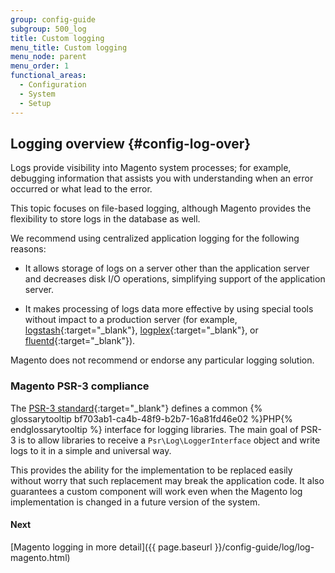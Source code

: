 ```yaml
---
group: config-guide
subgroup: 500_log
title: Custom logging
menu_title: Custom logging
menu_node: parent
menu_order: 1
functional_areas:
  - Configuration
  - System
  - Setup
---
```


## Logging overview {#config-log-over}

Logs provide visibility into Magento system processes; for example, debugging information that assists you with understanding when an error occurred or what lead to the error.

This topic focuses on file-based logging, although Magento provides the flexibility to store logs in the database as well.

We recommend using centralized application logging for the following reasons:

*	It allows storage of logs on a server other than the application server and decreases disk I/O operations, simplifying support of the application server.

*	It makes processing of logs data more effective by using special tools without impact to a production server (for example, [logstash](https://www.elastic.co/products/logstash){:target="_blank"}, [logplex](https://devcenter.heroku.com/articles/logplex){:target="_blank"}, or [fluentd](http://www.fluentd.org){:target="_blank"}).

<div class="bs-callout bs-callout-info" id="info" markdown="1">
Magento does not recommend or endorse any particular logging solution.
</div>

### Magento PSR-3 compliance

The [PSR-3 standard](https://zendframework.github.io/zend-log/psr3){:target="_blank"} defines a common {% glossarytooltip bf703ab1-ca4b-48f9-b2b7-16a81fd46e02 %}PHP{% endglossarytooltip %} interface for logging libraries. The main goal of PSR-3 is to allow libraries to receive a `Psr\Log\LoggerInterface` object and write logs to it in a simple and universal way.

This provides the ability for the implementation to be replaced easily without worry that such replacement may break the application code. It also guarantees a custom component will work even when the Magento log implementation is changed in a future version of the system.

#### Next
[Magento logging in more detail]({{ page.baseurl }}/config-guide/log/log-magento.html)
